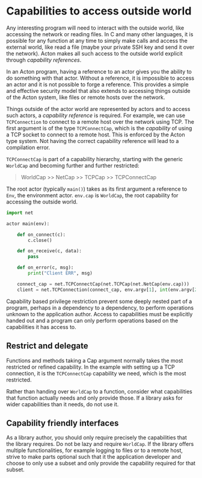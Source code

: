 # Capabilities to access outside world

Any interesting program will need to interact with the outside world, like accessing the network or reading files. In C and many other languages, it is possible for any function at any time to simply make calls and access the external world, like read a file (maybe your private SSH key and send it over the network). Acton makes all such access to the outside world explicit through *capability references*.

In an Acton program, having a reference to an actor gives you the ability to do something with that actor. Without a reference, it is impossible to access an actor and it is not possible to forge a reference. This provides a simple and effective security model that also extends to accessing things outside of the Acton system, like files or remote hosts over the network.

Things outside of the actor world are represented by actors and to access such actors, a *capability reference* is required. For example, we can use `TCPConnection` to connect to a remote host over the network using TCP. The first argument is of the type `TCPConnectCap`, which is the *capability* of using a TCP socket to connect to a remote host. This is enforced by the Acton type system. Not having the correct capability reference will lead to a compilation error.

`TCPConnectCap` is part of a capability hierarchy, starting with the generic `WorldCap` and becoming further and further restricted:

> WorldCap >> NetCap >> TCPCap >> TCPConnectCap

The root actor (typically `main()`) takes as its first argument a reference to `Env`, the environment actor. `env.cap` is `WorldCap`, the root capability for accessing the outside world.

```python
import net

actor main(env):

    def on_connect(c):
        c.close()

    def on_receive(c, data):
        pass

    def on_error(c, msg):
        print("Client ERR", msg)

    connect_cap = net.TCPConnectCap(net.TCPCap(net.NetCap(env.cap)))
    client = net.TCPConnection(connect_cap, env.argv[1], int(env.argv[2]), on_connect, on_receive, on_error)
```

Capability based privilege restriction prevent some deeply nested part of a program, perhaps in a dependency to a dependency, to perform operations unknown to the application author. Access to capabilities must be explicitly handed out and a program can only perform operations based on the capabilities it has access to.

## Restrict and delegate

Functions and methods taking a Cap argument normally takes the most restricted or refined capability. In the example with setting up a TCP connection, it is the `TCPConnectCap` capability we need, which is the most restricted.

Rather than handing over `WorldCap` to a function, consider what capabilities that function actually needs and only provide those. If a library asks for wider capabilities than it needs, do not use it.


## Capability friendly interfaces

As a library author, you should only require precisely the capabilities that the library requires. Do not be lazy and require `WorldCap`. If the library offers multiple functionalities, for example logging to files or to a remote host, strive to make parts optional such that it the application developer and choose to only use a subset and only provide the capability required for that subset.
